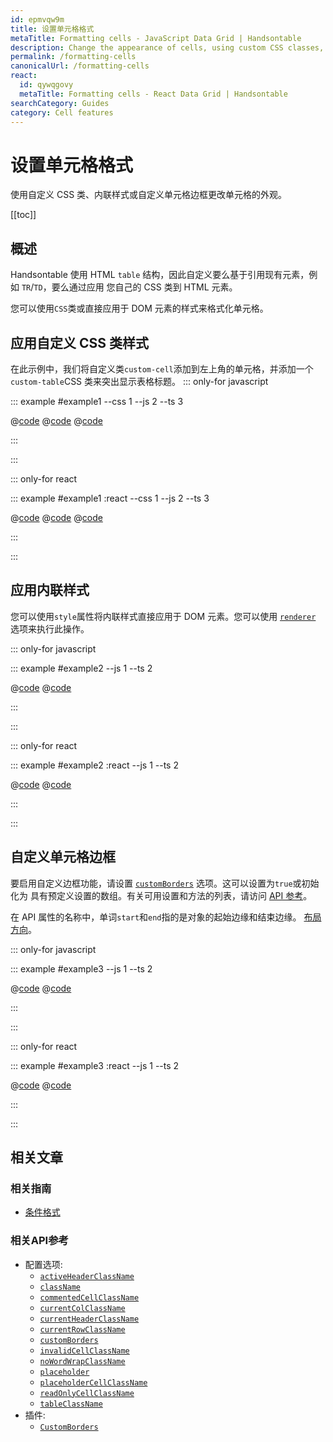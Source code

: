 ```yaml
---
id: epmvqw9m
title: 设置单元格格式
metaTitle: Formatting cells - JavaScript Data Grid | Handsontable
description: Change the appearance of cells, using custom CSS classes, inline styles, or custom cell borders.
permalink: /formatting-cells
canonicalUrl: /formatting-cells
react:
  id: qywqgovy
  metaTitle: Formatting cells - React Data Grid | Handsontable
searchCategory: Guides
category: Cell features
---
```


# 设置单元格格式

使用自定义 CSS 类、内联样式或自定义单元格边框更改单元格的外观。

[[toc]]

## 概述

Handsontable 使用 HTML `table` 结构，因此自定义要么基于引用现有元素，例如 `TR`/`TD`，要么通过应用
您自己的 CSS 类到 HTML 元素。

您可以使用`CSS`类或直接应用于 DOM 元素的样式来格式化单元格。

## 应用自定义 CSS 类样式

在此示例中，我们将自定义类`custom-cell`添加到左上角的单元格，并添加一个`custom-table`CSS 类来突出显示表格标题。
::: only-for javascript

::: example #example1 --css 1 --js 2 --ts 3

@[code](@/content/guides/cell-features/formatting-cells/javascript/example1.css)
@[code](@/content/guides/cell-features/formatting-cells/javascript/example1.js)
@[code](@/content/guides/cell-features/formatting-cells/javascript/example1.ts)

:::

:::

::: only-for react

::: example #example1 :react --css 1 --js 2 --ts 3

@[code](@/content/guides/cell-features/formatting-cells/react/example1.css)
@[code](@/content/guides/cell-features/formatting-cells/react/example1.jsx)
@[code](@/content/guides/cell-features/formatting-cells/react/example1.tsx)

:::

:::

## 应用内联样式

您可以使用`style`属性将内联样式直接应用于 DOM 元素。您可以使用 [`renderer`](@/api/options.md#renderer) 选项来执行此操作。

::: only-for javascript

::: example #example2 --js 1 --ts 2

@[code](@/content/guides/cell-features/formatting-cells/javascript/example2.js)
@[code](@/content/guides/cell-features/formatting-cells/javascript/example2.ts)

:::

:::

::: only-for react

::: example #example2 :react --js 1 --ts 2

@[code](@/content/guides/cell-features/formatting-cells/react/example2.jsx)
@[code](@/content/guides/cell-features/formatting-cells/react/example2.tsx)

:::

:::

## 自定义单元格边框

要启用自定义边框功能，请设置 [`customBorders`](@/api/options.md#customborders) 选项。这可以设置为`true`或初始化为
具有预定义设置的数组。有关可用设置和方法的列表，请访问 [API 参考](@/api/customBorders.md)。

在 API 属性的名称中，单词`start`和`end`指的是对象的起始边缘和结束边缘。
[布局方向](@/guides/internationalization/layout-direction/layout-direction.md)。

::: only-for javascript

::: example #example3 --js 1 --ts 2

@[code](@/content/guides/cell-features/formatting-cells/javascript/example3.js)
@[code](@/content/guides/cell-features/formatting-cells/javascript/example3.ts)

:::

:::

::: only-for react

::: example #example3 :react --js 1 --ts 2

@[code](@/content/guides/cell-features/formatting-cells/react/example3.jsx)
@[code](@/content/guides/cell-features/formatting-cells/react/example3.tsx)

:::

:::

## 相关文章

### 相关指南

- [条件格式](@/guides/cell-features/conditional-formatting/conditional-formatting.md)

### 相关API参考

- 配置选项:
  - [`activeHeaderClassName`](@/api/options.md#activeheaderclassname)
  - [`className`](@/api/options.md#classname)
  - [`commentedCellClassName`](@/api/options.md#commentedcellclassname)
  - [`currentColClassName`](@/api/options.md#currentcolclassname)
  - [`currentHeaderClassName`](@/api/options.md#currentheaderclassname)
  - [`currentRowClassName`](@/api/options.md#currentrowclassname)
  - [`customBorders`](@/api/options.md#customborders)
  - [`invalidCellClassName`](@/api/options.md#invalidcellclassname)
  - [`noWordWrapClassName`](@/api/options.md#nowordwrapclassname)
  - [`placeholder`](@/api/options.md#placeholder)
  - [`placeholderCellClassName`](@/api/options.md#placeholdercellclassname)
  - [`readOnlyCellClassName`](@/api/options.md#readonlycellclassname)
  - [`tableClassName`](@/api/options.md#tableclassname)
- 插件:
  - [`CustomBorders`](@/api/customBorders.md)

